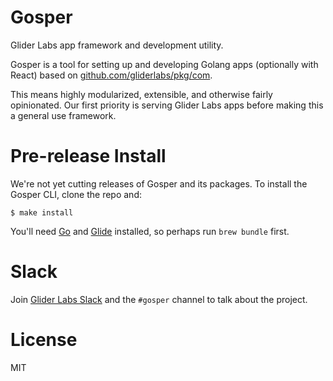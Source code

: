 # Gosper

Glider Labs app framework and development utility.

Gosper is a tool for setting up and developing Golang apps (optionally with React)
based on [github.com/gliderlabs/pkg/com](https://github.com/gliderlabs/pkg/tree/master/com).

This means highly modularized, extensible, and otherwise fairly opinionated. Our
first priority is serving Glider Labs apps before making this a general use
framework.

# Pre-release Install

We're not yet cutting releases of Gosper and its packages. To install the Gosper
CLI, clone the repo and:

```
$ make install
```

You'll need [Go](http://www.golangbootcamp.com/book/get_setup) and
[Glide](https://glide.sh/) installed, so perhaps run `brew bundle` first.

# Slack

Join [Glider Labs Slack](http://glider-slackin.herokuapp.com/) and the `#gosper`
channel to talk about the project.

# License

MIT
